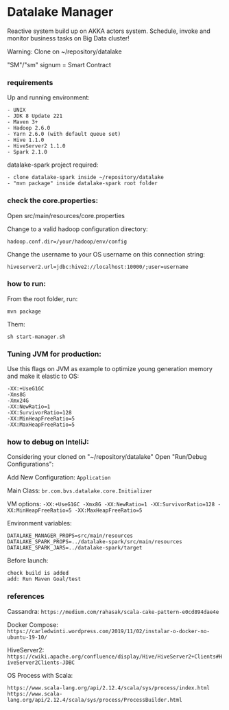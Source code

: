 # Datalake Manager
Reactive system build up on AKKA actors system. Schedule, invoke and monitor business tasks on Big Data cluster!

Warning: Clone on ~/repository/datalake 

"SM"/"sm" signum = Smart Contract

### requirements
Up and running environment:

    - UNIX
    - JDK 8 Update 221
    - Maven 3+
    - Hadoop 2.6.0 
    - Yarn 2.6.0 (with default queue set)
    - Hive 1.1.0
    - HiveServer2 1.1.0
    - Spark 2.1.0

datalake-spark project required:

    - clone datalake-spark inside ~/repository/datalake 
    - "mvn package" inside datalake-spark root folder

### check the core.properties:
Open src/main/resources/core.properties

Change to a valid hadoop configuration directory:

`hadoop.conf.dir=/your/hadoop/env/config`

Change the username to your OS username on this connection string:

`hiveserver2.url=jdbc:hive2://localhost:10000/;user=username`

### how to run:
From the root folder, run: 

`mvn package`

Them:

`sh start-manager.sh`

### Tuning JVM for production:
Use this flags on JVM as example to optimize young generation memory and make it elastic to OS:

    -XX:+UseG1GC 
    -Xms8G
    -Xmx24G 
    -XX:NewRatio=1 
    -XX:SurvivorRatio=128 
    -XX:MinHeapFreeRatio=5 
    -XX:MaxHeapFreeRatio=5 


### how to debug on InteliJ:
Considering your cloned on "~/repository/datalake" Open "Run/Debug Configurations":

Add New Configuration: `Application`

Main Class: `br.com.bvs.datalake.core.Initializer`

VM options: `-XX:+UseG1GC -Xmx8G -XX:NewRatio=1 -XX:SurvivorRatio=128 -XX:MinHeapFreeRatio=5 -XX:MaxHeapFreeRatio=5`

Environment variables: 

    DATALAKE_MANAGER_PROPS=src/main/resources
    DATALAKE_SPARK_PROPS=../datalake-spark/src/main/resources
    DATALAKE_SPARK_JARS=../datalake-spark/target
    
Before launch: 

    check build is added
    add: Run Maven Goal/test

### references
Cassandra: `https://medium.com/rahasak/scala-cake-pattern-e0cd894dae4e`

Docker Compose: `https://carledwinti.wordpress.com/2019/11/02/instalar-o-docker-no-ubuntu-19-10/`

HiveServer2: `https://cwiki.apache.org/confluence/display/Hive/HiveServer2+Clients#HiveServer2Clients-JDBC`

OS Process with Scala: 

    https://www.scala-lang.org/api/2.12.4/scala/sys/process/index.html
    https://www.scala-lang.org/api/2.12.4/scala/sys/process/ProcessBuilder.html
